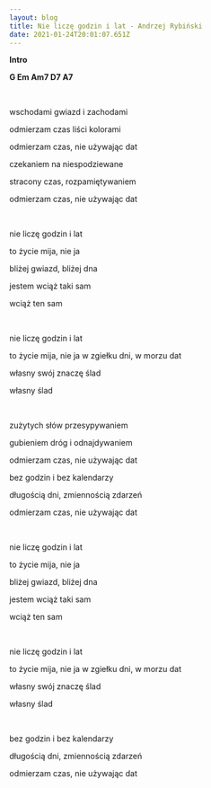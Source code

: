 ```yaml
---
layout: blog
title: Nie liczę godzin i lat - Andrzej Rybiński
date: 2021-01-24T20:01:07.651Z
---
```

**Intro**

**G Em Am7 D7 A7**

</br>

wschodami gwiazd i zachodami 

odmierzam czas liści kolorami 

odmierzam czas, nie używając dat

czekaniem na niespodziewane 

stracony czas, rozpamiętywaniem 

odmierzam czas, nie używając dat 

</br>

nie liczę godzin i lat 

to życie mija, nie ja 

bliżej gwiazd, bliżej dna 

jestem wciąż taki sam 

wciąż ten sam 

</br>

nie liczę godzin i lat 

to życie mija, nie ja w zgiełku dni, w morzu dat

własny swój znaczę ślad 

własny ślad 

</br>

zużytych słów przesypywaniem 

gubieniem dróg i odnajdywaniem 

odmierzam czas, nie używając dat 

bez godzin i bez kalendarzy 

długością dni, zmiennością zdarzeń 

odmierzam czas, nie używając dat 

</br>

nie liczę godzin i lat 

to życie mija, nie ja 

bliżej gwiazd, bliżej dna 

jestem wciąż taki sam 

wciąż ten sam 

</br>

nie liczę godzin i lat 

to życie mija, nie ja w zgiełku dni, w morzu dat

własny swój znaczę ślad 

własny ślad 

</br>

bez godzin i bez kalendarzy 

długością dni, zmiennością zdarzeń 

odmierzam czas, nie używając dat

</br>